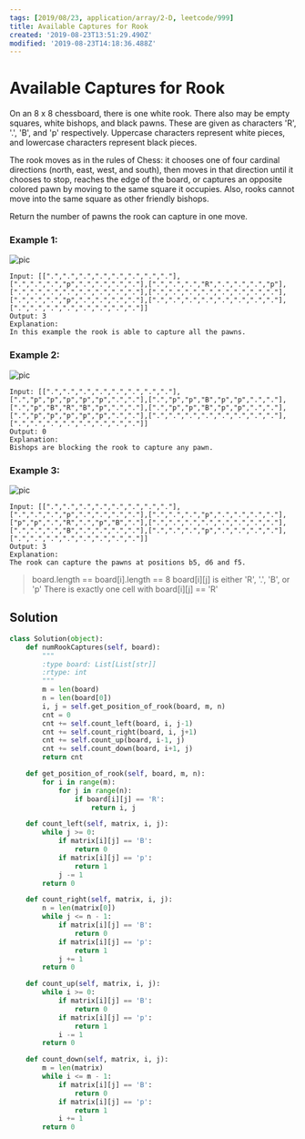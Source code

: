 ```yaml
---
tags: [2019/08/23, application/array/2-D, leetcode/999]
title: Available Captures for Rook
created: '2019-08-23T13:51:29.490Z'
modified: '2019-08-23T14:18:36.488Z'
---
```


# Available Captures for Rook

On an 8 x 8 chessboard, there is one white rook.  There also may be empty squares, white bishops, and black pawns.  These are given as characters 'R', '.', 'B', and 'p' respectively. Uppercase characters represent white pieces, and lowercase characters represent black pieces.

The rook moves as in the rules of Chess: it chooses one of four cardinal directions (north, east, west, and south), then moves in that direction until it chooses to stop, reaches the edge of the board, or captures an opposite colored pawn by moving to the same square it occupies.  Also, rooks cannot move into the same square as other friendly bishops.

Return the number of pawns the rook can capture in one move.


### Example 1:

![pic](https://assets.leetcode.com/uploads/2019/02/20/1253_example_1_improved.PNG)

```
Input: [[".",".",".",".",".",".",".","."],[".",".",".","p",".",".",".","."],[".",".",".","R",".",".",".","p"],[".",".",".",".",".",".",".","."],[".",".",".",".",".",".",".","."],[".",".",".","p",".",".",".","."],[".",".",".",".",".",".",".","."],[".",".",".",".",".",".",".","."]]
Output: 3
Explanation:
In this example the rook is able to capture all the pawns.
```

### Example 2:

![pic](https://assets.leetcode.com/uploads/2019/02/19/1253_example_2_improved.PNG)

```
Input: [[".",".",".",".",".",".",".","."],[".","p","p","p","p","p",".","."],[".","p","p","B","p","p",".","."],[".","p","B","R","B","p",".","."],[".","p","p","B","p","p",".","."],[".","p","p","p","p","p",".","."],[".",".",".",".",".",".",".","."],[".",".",".",".",".",".",".","."]]
Output: 0
Explanation:
Bishops are blocking the rook to capture any pawn.
```

### Example 3:

![pic](https://assets.leetcode.com/uploads/2019/02/20/1253_example_3_improved.PNG)

```
Input: [[".",".",".",".",".",".",".","."],[".",".",".","p",".",".",".","."],[".",".",".","p",".",".",".","."],["p","p",".","R",".","p","B","."],[".",".",".",".",".",".",".","."],[".",".",".","B",".",".",".","."],[".",".",".","p",".",".",".","."],[".",".",".",".",".",".",".","."]]
Output: 3
Explanation:
The rook can capture the pawns at positions b5, d6 and f5.
```


> board.length == board[i].length == 8
> board[i][j] is either 'R', '.', 'B', or 'p'
> There is exactly one cell with board[i][j] == 'R'

## Solution

```python
class Solution(object):
    def numRookCaptures(self, board):
        """
        :type board: List[List[str]]
        :rtype: int
        """
        m = len(board)
        n = len(board[0])
        i, j = self.get_position_of_rook(board, m, n)
        cnt = 0
        cnt += self.count_left(board, i, j-1)
        cnt += self.count_right(board, i, j+1)
        cnt += self.count_up(board, i-1, j)
        cnt += self.count_down(board, i+1, j)
        return cnt

    def get_position_of_rook(self, board, m, n):
        for i in range(m):
            for j in range(n):
                if board[i][j] == 'R':
                    return i, j

    def count_left(self, matrix, i, j):
        while j >= 0:
            if matrix[i][j] == 'B':
                return 0
            if matrix[i][j] == 'p':
                return 1
            j -= 1
        return 0

    def count_right(self, matrix, i, j):
        n = len(matrix[0])
        while j <= n - 1:
            if matrix[i][j] == 'B':
                return 0
            if matrix[i][j] == 'p':
                return 1
            j += 1
        return 0

    def count_up(self, matrix, i, j):
        while i >= 0:
            if matrix[i][j] == 'B':
                return 0
            if matrix[i][j] == 'p':
                return 1
            i -= 1
        return 0

    def count_down(self, matrix, i, j):
        m = len(matrix)
        while i <= m - 1:
            if matrix[i][j] == 'B':
                return 0
            if matrix[i][j] == 'p':
                return 1
            i += 1
        return 0
```

